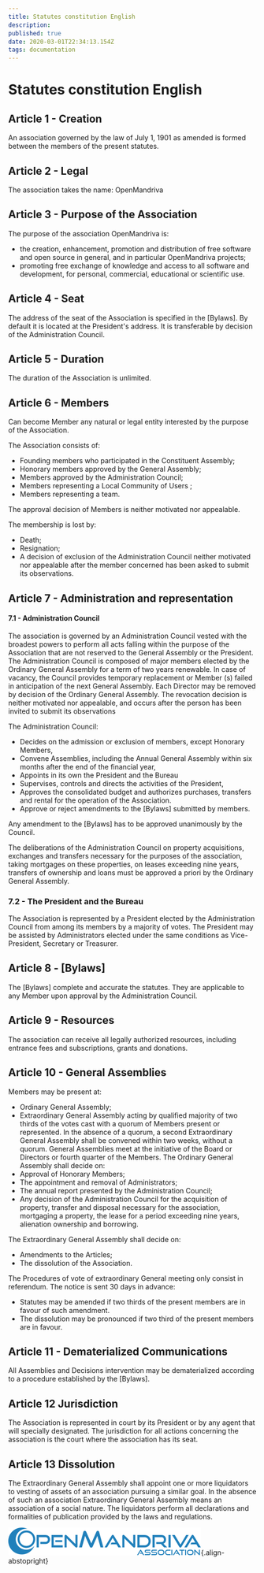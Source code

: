 ```yaml
---
title: Statutes constitution English
description: 
published: true
date: 2020-03-01T22:34:13.154Z
tags: documentation
---
```


# Statutes constitution English

## Article 1 - Creation
An association governed by the law of July 1, 1901 as amended is formed between the members of the present statutes.

## Article 2 - Legal
The association takes the name: OpenMandriva 

## Article 3 - Purpose of the Association
The purpose of the association OpenMandriva is:
- the creation, enhancement, promotion and distribution of free software and open source in general, and in particular OpenMandriva projects;
- promoting free exchange of knowledge and access to all software and development, for personal, commercial, educational or scientific use.

## Article 4 - Seat
The address of the seat of the Association is specified in the [Bylaws].
By default it is located at the President's address.
It is transferable by decision of the Administration Council. 

## Article 5 - Duration
The duration of the Association is unlimited. 

## Article 6 - Members
Can become Member any natural or legal entity interested by the purpose of the Association.

The Association consists of:
- Founding members who participated in the Constituent Assembly;
- Honorary members approved by the General Assembly;
- Members approved by the Administration Council;
- Members representing a Local Community of Users ;
- Members representing a team.

The approval decision of Members is neither motivated nor appealable.

The membership is lost by:
- Death;
- Resignation;
- A decision of exclusion of the Administration Council neither motivated nor appealable after the member concerned has been asked to submit its observations.

## Article 7 - Administration and representation
#### 7.1 - Administration Council
The association is governed by an Administration Council vested with the broadest powers to perform all acts falling within the purpose of the Association that are not reserved to the General Assembly or the President.
The Administration Council is composed of major members elected by the Ordinary General Assembly for a term of two years renewable.
In case of vacancy, the Council provides temporary replacement or Member (s) failed in anticipation of the next General Assembly.
Each Director may be removed by decision of the Ordinary General Assembly.
The revocation decision is neither motivated nor appealable, and occurs after the person has been invited to submit its observations

The Administration Council:
- Decides on the admission or exclusion of members, except Honorary Members,
- Convene Assemblies, including the Annual General Assembly within six months after the end of the financial year,
- Appoints in its own the President and the Bureau
- Supervises, controls and directs the activities of the President,
- Approves the consolidated budget and authorizes purchases, transfers and rental for the operation of the Association.
- Approve or reject amendments to the [Bylaws] submitted by members.

Any amendment to the [Bylaws] has to be approved unanimously by the Council.

The deliberations of the Administration Council on property acquisitions, exchanges and transfers necessary for the purposes of the association, taking mortgages on these properties, on leases exceeding nine years, transfers of ownership and loans must be approved a priori by the Ordinary General Assembly.

### 7.2 - The President and the Bureau
The Association is represented by a President elected by the Administration Council from among its members by a majority of votes.
The President may be assisted by Administrators elected under the same conditions as Vice-President, Secretary or Treasurer. 

## Article 8 - [Bylaws]
The [Bylaws] complete and accurate the statutes. They are applicable to any Member upon approval by the Administration Council. 

## Article 9 - Resources
The association can receive all legally authorized resources, including entrance fees and subscriptions, grants and donations. 

## Article 10 - General Assemblies
Members may be present at:

- Ordinary General Assembly;
- Extraordinary General Assembly acting by qualified majority of two thirds of the votes cast with a quorum of Members present or represented. In the absence of a quorum, a second Extraordinary General Assembly shall be convened within two weeks, without a quorum.
General Assemblies meet at the initiative of the Board or Directors or fourth quarter of the Members.
The Ordinary General Assembly shall decide on:
- Approval of Honorary Members;
- The appointment and removal of Administrators;
- The annual report presented by the Administration Council;
- Any decision of the Administration Council for the acquisition of property, transfer and disposal necessary for the association, mortgaging a property, the lease for a period exceeding nine years, alienation ownership and borrowing.

The Extraordinary General Assembly shall decide on:
- Amendments to the Articles;
- The dissolution of the Association.

The Procedures of vote of extraordinary General meeting only consist in referendum. The notice is sent 30 days in advance:
- Statutes may be amended if two thirds of the present members are in favour of such amendment.
- The dissolution may be pronounced if two third of the present members are in favour.

## Article 11 - Dematerialized Communications
All Assemblies and Decisions intervention may be dematerialized according to a procedure established by the [Bylaws]. 

## Article 12 Jurisdiction
The Association is represented in court by its President or by any agent that will specially designated.
The jurisdiction for all actions concerning the association is the court where the association has its seat.

## Article 13 Dissolution
The Extraordinary General Assembly shall appoint one or more liquidators to vesting of assets of an association pursuing a similar goal.
In the absence of such an association Extraordinary General Assembly means an association of a social nature.
The liquidators perform all declarations and formalities of publication provided by the laws and regulations.


![header-tr-asso.png](/assets/header-tr-asso.png){.align-abstopright}